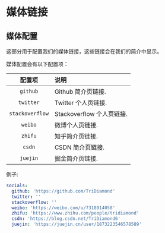 # 媒体链接

## 媒体配置

这部分用于配置我们的媒体链接，这些链接会在我们的简介中显示。

媒体配置会有以下配置项：

|     配置项      | 说明                      |
| :-------------: | :------------------------ |
|    `github`     | Github 简介页链接.        |
|    `twitter`    | Twitter 个人页链接.       |
| `stackoverflow` | Stackoverflow 个人页链接. |
|     `weibo`     | 微博个人页链接.           |
|     `zhifu`     | 知乎简介页链接.           |
|     `csdn`      | CSDN 简介页链接.          |
|    `juejin`     | 掘金简介页链接.           |

例子:

```yaml
socials:
  github: 'https://github.com/TriDiamond'
  twitter: ''
  stackoverflow: ''
  weibo: 'https://weibo.com/u/7318914058'
  zhifu: 'https://www.zhihu.com/people/tridiamond'
  csdn: 'https://blog.csdn.net/TriDiamond6'
  juejin: 'https://juejin.cn/user/1873223546578589'
```

